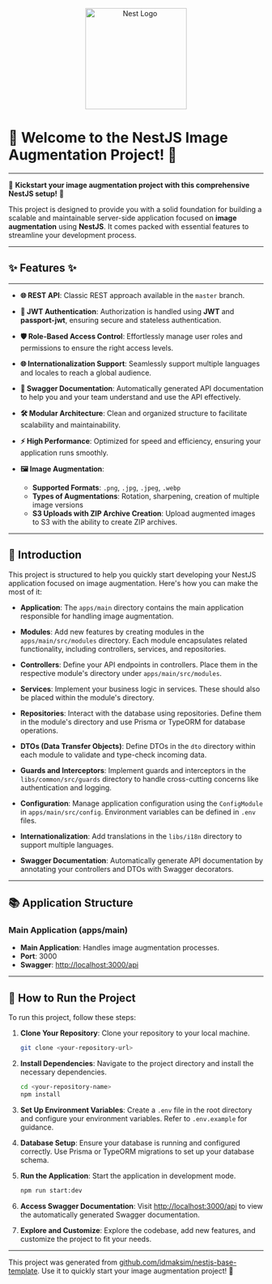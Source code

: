 <p align="center">
  <a href="http://nestjs.com/" target="blank"><img src="https://nestjs.com/img/logo-small.svg" width="200" alt="Nest Logo" /></a>
</p>

# 🎉 Welcome to the NestJS Image Augmentation Project! 🎉

---

🚀 **Kickstart your image augmentation project with this comprehensive NestJS setup!** 🚀

This project is designed to provide you with a solid foundation for building a scalable and maintainable server-side application focused on **image augmentation** using **NestJS**. It comes packed with essential features to streamline your development process.

---

## ✨ Features ✨

---

- **🌐 REST API**: Classic REST approach available in the `master` branch.

- **🔑 JWT Authentication**: Authorization is handled using **JWT** and **passport-jwt**, ensuring secure and stateless authentication.

- **🛡️ Role-Based Access Control**: Effortlessly manage user roles and permissions to ensure the right access levels.

- **🌐 Internationalization Support**: Seamlessly support multiple languages and locales to reach a global audience.

- **📜 Swagger Documentation**: Automatically generated API documentation to help you and your team understand and use the API effectively.

- **🛠️ Modular Architecture**: Clean and organized structure to facilitate scalability and maintainability.

- **⚡ High Performance**: Optimized for speed and efficiency, ensuring your application runs smoothly.

- **🖼️ Image Augmentation**:
  - **Supported Formats**: `.png`, `.jpg`, `.jpeg`, `.webp`
  - **Types of Augmentations**: Rotation, sharpening, creation of multiple image versions
  - **S3 Uploads with ZIP Archive Creation**: Upload augmented images to S3 with the ability to create ZIP archives.

---

## 📘 Introduction

This project is structured to help you quickly start developing your NestJS application focused on image augmentation. Here's how you can make the most of it:

- **Application**: The `apps/main` directory contains the main application responsible for handling image augmentation.

- **Modules**: Add new features by creating modules in the `apps/main/src/modules` directory. Each module encapsulates related functionality, including controllers, services, and repositories.

- **Controllers**: Define your API endpoints in controllers. Place them in the respective module's directory under `apps/main/src/modules`.

- **Services**: Implement your business logic in services. These should also be placed within the module's directory.

- **Repositories**: Interact with the database using repositories. Define them in the module's directory and use Prisma or TypeORM for database operations.

- **DTOs (Data Transfer Objects)**: Define DTOs in the `dto` directory within each module to validate and type-check incoming data.

- **Guards and Interceptors**: Implement guards and interceptors in the `libs/common/src/guards` directory to handle cross-cutting concerns like authentication and logging.

- **Configuration**: Manage application configuration using the `ConfigModule` in `apps/main/src/config`. Environment variables can be defined in `.env` files.

- **Internationalization**: Add translations in the `libs/i18n` directory to support multiple languages.

- **Swagger Documentation**: Automatically generate API documentation by annotating your controllers and DTOs with Swagger decorators.

---

## 📚 Application Structure

### Main Application (apps/main)

- **Main Application**: Handles image augmentation processes.
- **Port**: 3000
- **Swagger**: [http://localhost:3000/api](http://localhost:3000/api)

---

## 🚀 How to Run the Project

To run this project, follow these steps:

1. **Clone Your Repository**: Clone your repository to your local machine.

   ```bash
   git clone <your-repository-url>
   ```

2. **Install Dependencies**: Navigate to the project directory and install the necessary dependencies.

   ```bash
   cd <your-repository-name>
   npm install
   ```

3. **Set Up Environment Variables**: Create a `.env` file in the root directory and configure your environment variables. Refer to `.env.example` for guidance.

4. **Database Setup**: Ensure your database is running and configured correctly. Use Prisma or TypeORM migrations to set up your database schema.

5. **Run the Application**: Start the application in development mode.

   ```bash
   npm run start:dev
   ```

6. **Access Swagger Documentation**: Visit [http://localhost:3000/api](http://localhost:3000/api) to view the automatically generated Swagger documentation.

7. **Explore and Customize**: Explore the codebase, add new features, and customize the project to fit your needs.

---

This project was generated from [github.com/idmaksim/nestjs-base-template](https://github.com/idmaksim/nestjs-base-template). Use it to quickly start your image augmentation project! 🚀
